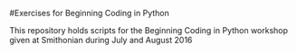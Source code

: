 #Exercises for Beginning Coding in Python

This repository holds scripts for the Beginning Coding in Python workshop given at Smithonian during July and August 2016